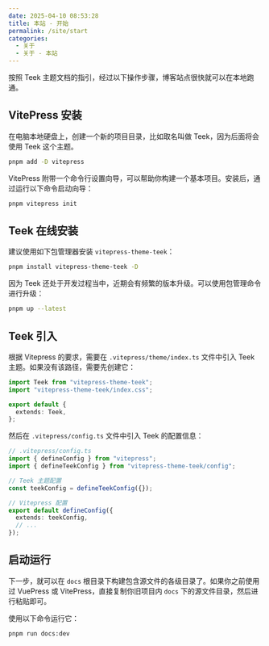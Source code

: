 ```yaml
---
date: 2025-04-10 08:53:28
title: 本站 - 开始
permalink: /site/start
categories:
  - 关于
  - 关于 - 本站
---
```


按照 Teek 主题文档的指引，经过以下操作步骤，博客站点很快就可以在本地跑通。

<!-- more -->

## VitePress 安装

在电脑本地硬盘上，创建一个新的项目目录，比如取名叫做 Teek，因为后面将会使用 Teek 这个主题。

```sh
pnpm add -D vitepress
```

VitePress 附带一个命令行设置向导，可以帮助你构建一个基本项目。安装后，通过运行以下命令启动向导：

```sh
pnpm vitepress init
```

## Teek 在线安装

建议使用如下包管理器安装 `vitepress-theme-teek`：

```sh
pnpm install vitepress-theme-teek -D
```

因为 Teek 还处于开发过程当中，近期会有频繁的版本升级。可以使用包管理命令进行升级：

```sh
pnpm up --latest
```

## Teek 引入

根据 Vitepress 的要求，需要在 `.vitepress/theme/index.ts` 文件中引入 Teek 主题。如果没有该路径，需要先创建它：

```ts
import Teek from "vitepress-theme-teek";
import "vitepress-theme-teek/index.css";

export default {
  extends: Teek,
};
```

然后在 `.vitepress/config.ts` 文件中引入 Teek 的配置信息：

```ts
// .vitepress/config.ts
import { defineConfig } from "vitepress";
import { defineTeekConfig } from "vitepress-theme-teek/config";

// Teek 主题配置
const teekConfig = defineTeekConfig({});

// Vitepress 配置
export default defineConfig({
  extends: teekConfig,
  // ...
});
```

## 启动运行

下一步，就可以在 `docs` 根目录下构建包含源文件的各级目录了。如果你之前使用过 VuePress 或 VitePress，直接复制你旧项目内 `docs` 下的源文件目录，然后进行粘贴即可。

使用以下命令运行它：

```sh
pnpm run docs:dev
```

